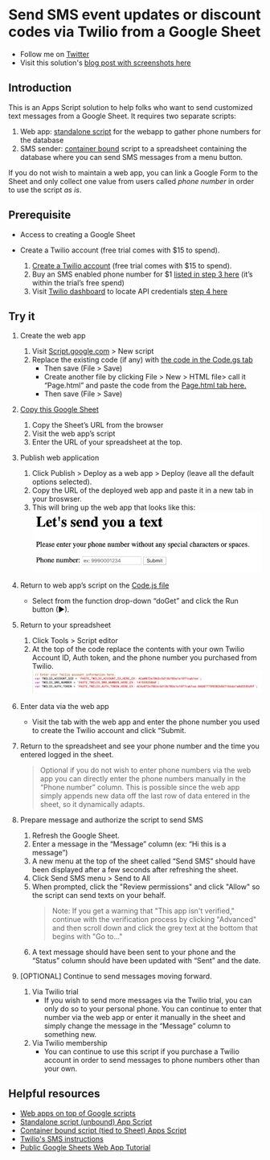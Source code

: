 
# Send SMS event updates or discount codes via Twilio from a Google Sheet

- Follow me on
  [Twitter](https://twitter.com/TechandEco)
- Visit this solution's
  [blog post with screenshots here](https://medium.com/@TechandEco/send-sms-event-updates-or-discount-codes-using-twilio-from-a-google-sheet-fd1ebd24c4e)

## Introduction

This is an Apps Script solution to help folks who want to send customized text
messages from a Google Sheet. It requires two separate scripts:

1. Web app:
  [standalone script](https://developers.google.com/apps-script/guides/standalone)
   for the webapp to gather phone numbers for the database
1. SMS sender:
   [container bound](https://developers.google.com/apps-script/guides/bound)
   script to a spreadsheet containing the database where you can send SMS
   messages from a menu button.

If you do not wish to maintain a web app, you can link a Google Form to the
Sheet and only collect one value from users called _phone number_ in order to
use the script _as is_.

## Prerequisite

- Access to creating a Google Sheet
- Create a Twilio account (free trial comes with $15 to spend).

    1. [Create a Twilio account](https://support.vision6.com.au/hc/en-us/articles/230673727-Text-Messaging-Account-Setup-with-Twilio)
        (free trial comes with $15 to spend).
    1. Buy an SMS enabled phone number for $1
       [listed in step 3 here](https://support.vision6.com.au/hc/en-us/articles/230673727-Text-Messaging-Account-Setup-with-Twilio)
       (it’s within the trial’s free spend)
    1. Visit
       [Twilio dashboard](https://www.twilio.com/console)
       to locate API credentials
       [step 4 here](https://support.vision6.com.au/hc/en-us/articles/230673727-Text-Messaging-Account-Setup-with-Twilio)

## Try it

1. Create the web app
    1. Visit
       [Script.google.com](https://script.google.com/u/1/home) > New script
    1. Replace the existing code (if any) with
       [the code in the Code.gs tab](webapp/Code.js)
        - Then save (File > Save)
        - Create another file by clicking File > New > HTML file> call it
          “Page.html” and paste the code from the
          [Page.html tab here.](webapp/Page.html)
        - Then save (File > Save)

1. [Copy this Google Sheet](https://docs.google.com/spreadsheets/d/1A0YN5Ps2Iq-yTHvBPXwrz61HBXA0ZWgIML911ub6B3o/copy)
    1. Copy the Sheet’s URL from the browser
    1. Visit the web app’s script
    1. Enter the URL of your spreadsheet at the top.

1. Publish web application
    1. Click Publish > Deploy as a web app > Deploy (leave all the default
       options selected).
    1. Copy the URL of the deployed web app and paste it in a new tab in your
       broswser.
    1. This will bring up the web app that looks like this:
    ![Screenshot of phone number web app](twilio-sheet/webapp-screenshot.png)

1. Return to web app’s script on the
   [Code.js file](webapp/Code.js)
    - Select from the function drop-down “doGet” and click the Run button (►).

1. Return to your spreadsheet
    1. Click Tools > Script editor
    1. At the top of the code replace the contents with your own Twilio Account
       ID, Auth token, and the phone number you purchased from Twilio.
       ![Screenshot of Twilio values in script](twilio_account_info_screenshot.png)
1. Enter data via the web app
    - Visit the tab with the web app and enter the phone number you used to
      create the Twilio account and click “Submit.

1. Return to the spreadsheet and see your phone number and the
    time you entered logged in the sheet.
    > Optional if you do not wish to enter phone numbers via the web app you
    > can directly enter the phone numbers manually in the “Phone number”
    > column. This is possible since the web app simply appends new data off
    > the last row of data entered in the sheet, so it dynamically adapts.

1. Prepare message and authorize the script to send SMS
    1. Refresh the Google Sheet.
    1. Enter a message in the “Message” column (ex: “Hi this is a message”)
    1. A new menu at the top of the sheet called “Send SMS”  should have been
       displayed after a few seconds after refreshing the sheet.
    1. Click Send SMS menu > Send to All
    1. When prompted, click the "Review permissions" and click "Allow" so the
       script can send texts on your behalf.
        > Note: If you get a warning that "This app isn't verified,"
        > continue with the verification process by clicking "Advanced" and
        > then scroll down and click the grey text at the bottom that begins
        > with "Go to..."
    1. A text message should have been sent to your phone and the “Status”
       column should have been updated with “Sent” and the date.

1. [OPTIONAL] Continue to send messages moving forward.
    1. Via Twilio trial
        - If you wish to send more messages via the Twilio trial, you can only
          do so to your personal phone. You can continue to enter that number
          via the web app or enter it manually in the sheet and simply change
          the message in the “Message” column to something new.
    1. Via Twilio membership
        - You can continue to use this script if you purchase a Twilio account
          in order to send messages to phone numbers other than your own.

## Helpful resources

- [Web apps on top of Google scripts](https://developers.google.com/apps-script/guides/web)
- [Standalone script (unbound) App Script](https://developers.google.com/apps-script/guides/standalone)
- [Container bound script (tied to Sheet) Apps Script](https://developers.google.com/apps-script/guides/bound)
- [Twilio's SMS instructions](https://www.twilio.com/blog/2016/02/send-sms-from-a-google-spreadsheet.html)
- [Public Google Sheets Web App Tutorial](https://youtu.be/RRQvySxaCW0)
